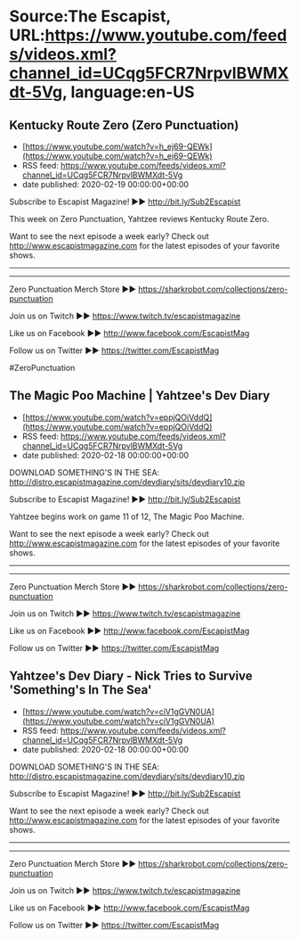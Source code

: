 # Source:The Escapist, URL:https://www.youtube.com/feeds/videos.xml?channel_id=UCqg5FCR7NrpvlBWMXdt-5Vg, language:en-US

## Kentucky Route Zero (Zero Punctuation)
 - [https://www.youtube.com/watch?v=h_ej69-QEWk](https://www.youtube.com/watch?v=h_ej69-QEWk)
 - RSS feed: https://www.youtube.com/feeds/videos.xml?channel_id=UCqg5FCR7NrpvlBWMXdt-5Vg
 - date published: 2020-02-19 00:00:00+00:00

Subscribe to Escapist Magazine! ►► http://bit.ly/Sub2Escapist

This week on Zero Punctuation, Yahtzee reviews Kentucky Route Zero.

Want to see the next episode a week early? Check out http://www.escapistmagazine.com for the latest episodes of your favorite shows.

---



---


Zero Punctuation Merch Store ►► https://sharkrobot.com/collections/zero-punctuation 

Join us on Twitch ►► https://www.twitch.tv/escapistmagazine 

Like us on Facebook ►► http://www.facebook.com/EscapistMag

Follow us on Twitter ►► https://twitter.com/EscapistMag

#ZeroPunctuation

## The Magic Poo Machine | Yahtzee's Dev Diary
 - [https://www.youtube.com/watch?v=eppjQOiVddQ](https://www.youtube.com/watch?v=eppjQOiVddQ)
 - RSS feed: https://www.youtube.com/feeds/videos.xml?channel_id=UCqg5FCR7NrpvlBWMXdt-5Vg
 - date published: 2020-02-18 00:00:00+00:00

DOWNLOAD SOMETHING'S IN THE SEA: http://distro.escapistmagazine.com/devdiary/sits/devdiary10.zip

Subscribe to Escapist Magazine! ►► http://bit.ly/Sub2Escapist

Yahtzee begins work on game 11 of 12, The Magic Poo Machine.

Want to see the next episode a week early? Check out http://www.escapistmagazine.com for the latest episodes of your favorite shows.

---



---


Zero Punctuation Merch Store ►► https://sharkrobot.com/collections/zero-punctuation 

Join us on Twitch ►► https://www.twitch.tv/escapistmagazine 

Like us on Facebook ►► http://www.facebook.com/EscapistMag

Follow us on Twitter ►► https://twitter.com/EscapistMag

## Yahtzee's Dev Diary - Nick Tries to Survive 'Something's In The Sea'
 - [https://www.youtube.com/watch?v=ciV1gGVN0UA](https://www.youtube.com/watch?v=ciV1gGVN0UA)
 - RSS feed: https://www.youtube.com/feeds/videos.xml?channel_id=UCqg5FCR7NrpvlBWMXdt-5Vg
 - date published: 2020-02-18 00:00:00+00:00

DOWNLOAD SOMETHING'S IN THE SEA: http://distro.escapistmagazine.com/devdiary/sits/devdiary10.zip

Subscribe to Escapist Magazine! ►► http://bit.ly/Sub2Escapist

Want to see the next episode a week early? Check out http://www.escapistmagazine.com for the latest episodes of your favorite shows.

---



---


Zero Punctuation Merch Store ►► https://sharkrobot.com/collections/zero-punctuation 

Join us on Twitch ►► https://www.twitch.tv/escapistmagazine 

Like us on Facebook ►► http://www.facebook.com/EscapistMag

Follow us on Twitter ►► https://twitter.com/EscapistMag

